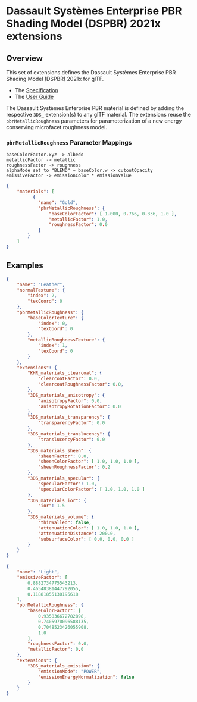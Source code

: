 # Dassault Systèmes Enterprise PBR Shading Model (DSPBR) 2021x extensions

## Overview

This set of extensions defines the Dassault Systèmes Enterprise PBR Shading Model (DSPBR) 2021x for glTF.

* The [Specification](https://dassaultsystemes-technology.github.io/EnterprisePBRShadingModel/spec-2021x.md.html) 
* The [User Guide](https://dassaultsystemes-technology.github.io/EnterprisePBRShadingModel/user_guide.md.html) 

The Dassault Systèmes Enterprise PBR material is defined by adding the respective `3DS_` extension(s) to any glTF material. The extensions reuse the `pbrMetallicRoughness` parameters for parameterization of a new energy conserving microfacet roughness model.

### `pbrMetallicRoughness` Parameter Mappings

```
baseColorFactor.xyz -> albedo
metallicFactor -> metallic
roughnessFactor -> roughness
alphaMode set to "BLEND" + baseColor.w -> cutoutOpacity
emissiveFactor -> emissionColor * emissionValue
```

```json
{
    "materials": [
          {
            "name": "Gold",
            "pbrMetallicRoughness": {
                "baseColorFactor": [ 1.000, 0.766, 0.336, 1.0 ],
                "metallicFactor": 1.0,
                "roughnessFactor": 0.0
            }
        }
    ]
}
```

## Examples

```json
{
    "name": "Leather",
    "normalTexture": {
        "index": 2,
        "texCoord": 0
    },
    "pbrMetallicRoughness": {
        "baseColorTexture": {
            "index": 0,
            "texCoord": 0
        },
        "metallicRoughnessTexture": {
            "index": 1,
            "texCoord": 0
        }
    },
    "extensions": {
        "KHR_materials_clearcoat": {
            "clearcoatFactor": 0.0,
            "clearcoatRoughnessFactor": 0.0,
        },
        "3DS_materials_anisotropy": {
            "anisotropyFactor": 0.0,
            "anisotropyRotationFactor": 0.0
        },
        "3DS_materials_transparency": {
            "transparencyFactor": 0.0
        },
        "3DS_materials_translucency": {
            "translucencyFactor": 0.0
        },
        "3DS_materials_sheen": {
            "sheenFactor": 0.0,
            "sheenColorFactor": [ 1.0, 1.0, 1.0 ],
            "sheenRoughnessFactor": 0.2
        },
        "3DS_materials_specular": {
            "specularFactor": 1.0,
            "specularColorFactor": [ 1.0, 1.0, 1.0 ]
        },
        "3DS_materials_ior": {
            "ior": 1.5
        },
        "3DS_materials_volume": {
            "thinWalled": false,
            "attenuationColor": [ 1.0, 1.0, 1.0 ],
            "attenuationDistance": 200.0,
            "subsurfaceColor": [ 0.0, 0.0, 0.0 ]
        }
    }
}
```

```json
{
    "name": "Light",
    "emissiveFactor": [
        0.8882734775543213,
        0.46548381447792055,
        0.11881855130195618
    ],
    "pbrMetallicRoughness": {
        "baseColorFactor": [
            0.935836672782898,
            0.7405970096588135,
            0.7048523426055908,
            1.0
        ],
        "roughnessFactor": 0.0,
        "metallicFactor": 0.0
    },
    "extensions": {
        "3DS_materials_emission": {
            "emissionMode": "POWER",
            "emissionEnergyNormalization": false
        }
    }
}
```

